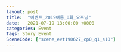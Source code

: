 ```yaml
---
layout: post
title:  "이벤트_2019여름_0화_오프닝"
date:   2021-07-19 13:00:00 +0000
categories: Event
Tags: Story Event
SceneCode: ["scene_evt190627_cp0_q1_s10"]
---
```

